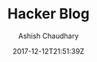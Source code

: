 ---
title: "Hacker Blog"
github: https://github.com/tocttou/hacker-blog
demo: https://ashishchaudhary.in/hacker-blog/
author: Ashish Chaudhary

ssg:
  - Jekyll
cms:
  - No Cms
date: 2017-12-12T21:51:39Z
github_branch: master
description: "Hacker-Blog is a minimalistic, responsive jekyll theme built for hackers. https://ashishchaudhary.in/hacker-blog"
---